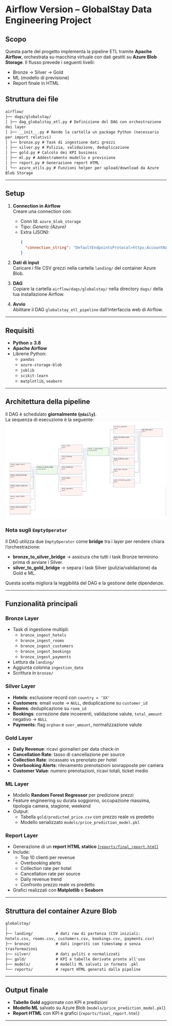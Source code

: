 # Airflow Version – GlobalStay Data Engineering Project

## Scopo

Questa parte del progetto implementa la pipeline ETL tramite **Apache Airflow**, orchestrata su macchina virtuale con dati gestiti su **Azure Blob Storage**. Il flusso prevede i seguenti livelli:

- Bronze → Silver → Gold  
- ML (modello di previsione)  
- Report finale in HTML  

## Struttura dei file
```
airflow/
├── dags/globalstay/
│ ├── dag_globalstay_etl.py # Definizione del DAG con orchestrazione dei layer
│ ├── __init__.py # Rende la cartella un package Python (necessario per import relativi)
│ ├── bronze.py # Task di ingestione dati grezzi
│ ├── silver.py # Pulizia, validazione, deduplicazione
│ ├── gold.py # Calcolo dei KPI business
│ ├── ml.py # Addestramento modello e previsione
│ ├── report.py # Generazione report HTML
│ └── azure_utils.py # Funzioni helper per upload/download da Azure Blob Storage
```


---

## Setup

1. **Connection in Airflow**  
   Creare una connection con:
   - Conn Id: `azure_blob_storage`
   - Tipo: *Generic (Azure)*
   - Extra (JSON):
     ```json
     {
       "connection_string": "DefaultEndpointsProtocol=https;AccountName=<ACCOUNT_NAME>;AccountKey=<ACCOUNT_KEY>;EndpointSuffix=core.windows.net"
     }
     ```

2. **Dati di input**  
   Caricare i file CSV grezzi nella cartella `landing/` del container Azure Blob.

3. **DAG**  
   Copiare la cartella `airflow/dags/globalstay/` nella directory `dags/` della tua installazione Airflow.

4. **Avvio**  
   Abilitare il DAG `globalstay_etl_pipeline` dall’interfaccia web di Airflow.

---

## Requisiti

- **Python ≥ 3.8**  
- **Apache Airflow**  
- Librerie Python:
  - `pandas`
  - `azure-storage-blob`
  - `joblib`
  - `scikit-learn`
  - `matplotlib`, `seaborn`

---

## Architettura della pipeline

Il DAG è schedulato **giornalmente (`@daily`)**.  
La sequenza di esecuzione è la seguente:  
  ![DAG overview](../images/airflow_dag.png)

### Nota sugli `EmptyOperator`
Il DAG utilizza due `EmptyOperator` come **bridge** tra i layer per rendere chiara l’orchestrazione:

- **bronze_to_silver_bridge** → assicura che tutti i task Bronze terminino prima di avviare i Silver.  
- **silver_to_gold_bridge** → separa i task Silver (pulizia/validazione) da Gold e ML.  

Questa scelta migliora la leggibilità del DAG e la gestione delle dipendenze.

---

## Funzionalità principali

### Bronze Layer
- Task di ingestione multipli:
  - `bronze_ingest_hotels`  
  - `bronze_ingest_rooms`  
  - `bronze_ingest_customers`  
  - `bronze_ingest_bookings`  
  - `bronze_ingest_payments`  
- Lettura da `landing/`  
- Aggiunta colonna `ingestion_date`  
- Scrittura in `bronze/`

### Silver Layer
- **Hotels**: esclusione record con `country = 'XX'`  
- **Customers**: email vuote → `NULL`, deduplicazione su `customer_id`  
- **Rooms**: deduplicazione su `room_id`  
- **Bookings**: correzione date incoerenti, validazione valute, `total_amount` negativo → `NULL`  
- **Payments**: flag `orphan` e `over_amount`, normalizzazione valute  

### Gold Layer
- **Daily Revenue**: ricavi giornalieri per data check-in  
- **Cancellation Rate**: tasso di cancellazione per source  
- **Collection Rate**: incassato vs prenotato per hotel  
- **Overbooking Alerts**: rilevamento prenotazioni sovrapposte per camera  
- **Customer Value**: numero prenotazioni, ricavi totali, ticket medio  

### ML Layer
- Modello **Random Forest Regressor** per predizione prezzi  
- Feature engineering su durata soggiorno, occupazione massima, tipologia camera, stagione, weekend  
- Output:
  - Tabella `gold/predicted_price.csv` con prezzo reale vs predetto  
  - Modello serializzato `models/price_prediction_model.pkl`  

### Report Layer
- Generazione di un **report HTML statico** [(`reports/final_report.html`)](../reports/final_report.html)  
- Include:
  - Top 10 clienti per revenue  
  - Overbooking alerts  
  - Collection rate per hotel  
  - Cancellation rate per source  
  - Daily revenue trend  
  - Confronto prezzo reale vs predetto  
- Grafici realizzati con **Matplotlib** e **Seaborn**

---

## Struttura del container Azure Blob


```
globalstay/
│
├── landing/          # dati raw di partenza (CSV iniziali: hotels.csv, rooms.csv, customers.csv, bookings.csv, payments.csv)
├── bronze/           # dati ingeriti con timestamp e senza trasformazioni
├── silver/           # dati puliti e normalizzati
├── gold/             # KPI e tabelle derivate pronte all'uso
├── models/           # modelli ML salvati in formato .pkl
└── reports/          # report HTML generati dalla pipeline
```

---

## Output finale

- **Tabelle Gold** aggiornate con KPI e predizioni  
- **Modello ML** salvato su Azure Blob (`models/price_prediction_model.pkl`)  
- **Report HTML** con KPI e grafici (`reports/final_report.html`)

---



